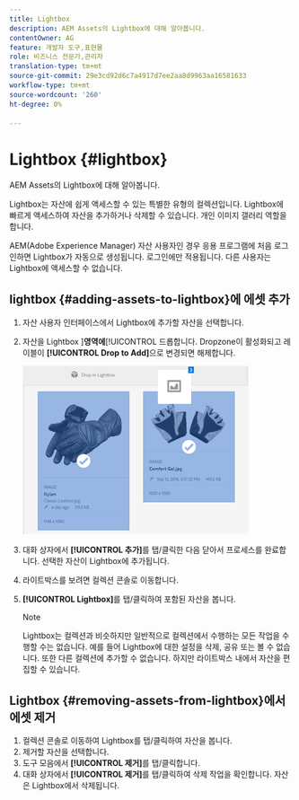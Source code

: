 ```yaml
---
title: Lightbox
description: AEM Assets의 Lightbox에 대해 알아봅니다.
contentOwner: AG
feature: 개발자 도구,표현물
role: 비즈니스 전문가,관리자
translation-type: tm+mt
source-git-commit: 29e3cd92d6c7a4917d7ee2aa8d9963aa16581633
workflow-type: tm+mt
source-wordcount: '260'
ht-degree: 0%

---
```



# Lightbox {#lightbox}

AEM Assets의 Lightbox에 대해 알아봅니다.

Lightbox는 자산에 쉽게 액세스할 수 있는 특별한 유형의 컬렉션입니다. Lightbox에 빠르게 액세스하여 자산을 추가하거나 삭제할 수 있습니다. 개인 이미지 갤러리 역할을 합니다.

AEM(Adobe Experience Manager) 자산 사용자인 경우 응용 프로그램에 처음 로그인하면 Lightbox가 자동으로 생성됩니다. 로그인에만 적용됩니다. 다른 사용자는 Lightbox에 액세스할 수 없습니다.

## lightbox {#adding-assets-to-lightbox}에 에셋 추가

1. 자산 사용자 인터페이스에서 Lightbox에 추가할 자산을 선택합니다.
1. 자산을 Lightbox ]**영역에**[!UICONTROL &#x200B;드롭합니다. Dropzone이 활성화되고 레이블이 **[!UICONTROL Drop to Add]**&#x200B;으로 변경되면 해제합니다.

   ![add_to_lightbox](assets/add_to_lightbox.png)

1. 대화 상자에서 **[!UICONTROL 추가]**&#x200B;를 탭/클릭한 다음 닫아서 프로세스를 완료합니다. 선택한 자산이 Lightbox에 추가됩니다.
1. 라이트박스를 보려면 컬렉션 콘솔로 이동합니다.
1. **[!UICONTROL Lightbox]**&#x200B;를 탭/클릭하여 포함된 자산을 봅니다.

   >[!NOTE]
   >
   >Lightbox는 컬렉션과 비슷하지만 일반적으로 컬렉션에서 수행하는 모든 작업을 수행할 수는 없습니다. 예를 들어 Lightbox에 대한 설정을 삭제, 공유 또는 볼 수 없습니다. 또한 다른 컬렉션에 추가할 수 없습니다. 하지만 라이트박스 내에서 자산을 편집할 수 있습니다.

## Lightbox {#removing-assets-from-lightbox}에서 에셋 제거

1. 컬렉션 콘솔로 이동하여 Lightbox를 탭/클릭하여 자산을 봅니다.
1. 제거할 자산을 선택합니다.
1. 도구 모음에서 **[!UICONTROL 제거]**&#x200B;를 탭/클릭합니다.
1. 대화 상자에서 **[!UICONTROL 제거]**&#x200B;를 탭/클릭하여 삭제 작업을 확인합니다. 자산은 Lightbox에서 삭제됩니다.

